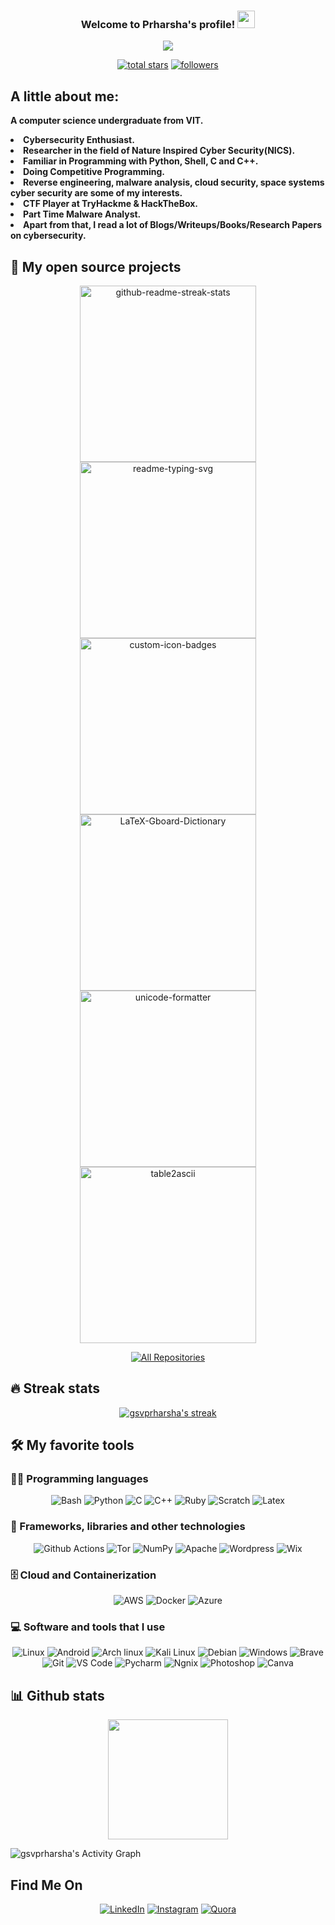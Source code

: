 <!--Thanks to @DenverCoder1 for his readme, which inspired me to create this -->
<h3 align="center">
  Welcome to Prharsha's profile!
  <img src="https://media.giphy.com/media/hvRJCLFzcasrR4ia7z/giphy.gif" width="28">
</h3>

<!-- Typing SVG by DenverCoder1 - https://github.com/DenverCoder1/readme-typing-svg -->
<p align="center">
  <img src="https://readme-typing-svg.herokuapp.com?color=%23F70000&center=true&vCenter=true&lines=Cyber+Security+Undergrad;Malware+Analyst;Penetration+Tester"></a>
</p>

<p align="center">
  <a href="https://github.com/gsvprharsha?tab=repositories&sort=stargazers">
    <img alt="total stars" title="Total stars on GitHub" src="https://custom-icon-badges.herokuapp.com/badge/dynamic/json?logo=star&color=55960c&labelColor=488207&label=Stars&style=for-the-badge&query=%24.stars&url=https://api.github-star-counter.workers.dev/user/gsvprharsha"/></a>
  <a href="https://github.com/gsvprharsha">
    <img alt="followers" title="Follow me on Github" src="https://custom-icon-badges.herokuapp.com/github/followers/gsvprharsha?color=236ad3&labelColor=1155ba&style=for-the-badge&logo=person-add&label=Follow&logoColor=white"/></a>


## A little about me:
<p>
  <b>A computer science undergraduate from VIT.
    <li>Cybersecurity Enthusiast.</li>
    <li>Researcher in the field of Nature Inspired Cyber Security(NICS).</li>
    <li>Familiar in Programming with Python, Shell, C and C++.</li>
    <li>Doing Competitive Programming.</li>
    <li>Reverse engineering, malware analysis, cloud security, space systems cyber security are some of my interests.</li>
    <li>CTF Player at TryHackme & HackTheBox.</li>
    <li>Part Time Malware Analyst.</li>
    <li>Apart from that, I read a lot of Blogs/Writeups/Books/Research Papers on cybersecurity.</li></b>
</p>

## 📘 My open source projects

<p align="center">
  <a href="https://github.com/gsvprharsha/DracOS"><img width="282" src="https://denvercoder1-github-readme-stats.vercel.app/api/pin/?username=gsvprharsha&repo=DracOS&theme=react&bg_color=1F222E&title_color=F85D7F&icon_color=F8D866&hide_border=true&show_icons=false" alt="github-readme-streak-stats"></a>
  <a href="https://github.com/gsvprharsha/lame_script"><img width="282" src="https://denvercoder1-github-readme-stats.vercel.app/api/pin/?username=gsvprharsha&repo=lame_script&hide_border=true&bg_color=1F222E&title_color=F85D7F&icon_color=F8D866&theme=react&show_icons=false" alt="readme-typing-svg"></a>
  <a href="https://github.com/gsvprharsha/backdoor-handler"><img width="282" src="https://denvercoder1-github-readme-stats.vercel.app/api/pin?username=gsvprharsha&repo=backdoor-handler&theme=react&bg_color=1F222E&title_color=F85D7F&icon_color=F8D866&hide_border=true&show_icons=false" alt="custom-icon-badges"></a>
  <a href="https://github.com/gsvprharsha/port-scanner"><img width="282" src="https://denvercoder1-github-readme-stats.vercel.app/api/pin/?username=gsvprharsha&repo=port-scanner&theme=react&bg_color=1F222E&title_color=F85D7F&icon_color=F8D866&hide_border=true&show_icons=false" alt="LaTeX-Gboard-Dictionary"></a>
  <a href="https://github.com/gsvprharsha/Lambda-Bash-Theme-For-Linux"><img width="282" src="https://denvercoder1-github-readme-stats.vercel.app/api/pin/?username=gsvprharsha&repo=Lambda-Bash-Theme-For-Linux&theme=react&bg_color=1F222E&title_color=F85D7F&icon_color=F8D866&hide_border=true&show_icons=false" alt="unicode-formatter"></a>
  <a href="https://github.com/gsvprharsha/networkscanner"><img width="282" src="https://denvercoder1-github-readme-stats.vercel.app/api/pin/?username=gsvprharsha&repo=networkscanner&theme=react&bg_color=1F222E&title_color=F85D7F&icon_color=F8D866&hide_border=true&show_icons=false" alt="table2ascii"></a>
</p>

<p align="center">
  <a href="https://github.com/gsvprharsha?tab=repositories"><img alt="All Repositories" title="All Repositories" src="https://custom-icon-badges.herokuapp.com/badge/-All%20Repos-2962FF?style=for-the-badge&logoColor=white&logo=repo"/></a>
</p>

## 🔥 Streak stats

<!-- GitHub Readme Streak Stats - https://github.com/DenverCoder1/github-readme-streak-stats -->
<p align="center">
  <a href="https://github.com/gsvprharsha">
    <img title="My Github Streak Stats" alt="gsvprharsha's streak" src="https://github-readme-streak-stats.herokuapp.com/?user=gsvprharsha&theme=monokai-metallian&hide_border=true"/>
  </a>
</p>

<!-- Some badges are from https://github.com/Ileriayo/markdown-badges -->

## 🛠️ My favorite tools

### 👨‍💻 Programming languages

<p align="center">
    <img alt="Bash" src="https://img.shields.io/badge/Shell_Script-121011?style=for-the-badge&logo=gnu-bash&logoColor=white">
    <img alt="Python" src="https://img.shields.io/badge/Python-FFD43B?style=for-the-badge&logo=python&logoColor=darkgreen">
    <img alt="C" src="https://img.shields.io/badge/C-00599C?style=for-the-badge&logo=c&logoColor=white">
    <img alt="C++" src="https://img.shields.io/badge/C%2B%2B-00599C?style=for-the-badge&logo=c%2B%2B&logoColor=white">
    <img alt="Ruby" src="https://img.shields.io/badge/Ruby-CC342D?style=for-the-badge&logo=ruby&logoColor=white">
    <img alt="Scratch" src="https://img.shields.io/badge/Scratch-4D97FF?style=for-the-badge&logo=Scratch&logoColor=white">
    <img alt="Latex" src="https://img.shields.io/badge/LaTeX-47A141?style=for-the-badge&logo=LaTeX&logoColor=white">
</p>

### 🧰 Frameworks, libraries and other technologies

<p align="center">
    <img alt="Github Actions" src="https://img.shields.io/badge/GitHub_Actions-2088FF?style=for-the-badge&logo=github-actions&logoColor=white">
    <img alt="Tor" src="https://img.shields.io/badge/Tor-7D4698?style=for-the-badge&logo=Tor-Browser&logoColor=white">
    <img alt="NumPy" src="https://img.shields.io/badge/Numpy-777BB4?style=for-the-badge&logo=numpy&logoColor=white">
    <img alt="Apache" src="https://img.shields.io/badge/Apache-D22128?style=for-the-badge&logo=Apache&logoColor=white">
    <img alt="Wordpress" src="https://img.shields.io/badge/Wordpress-21759B?style=for-the-badge&logo=wordpress&logoColor=white">
    <img alt="Wix" src="https://img.shields.io/badge/Wix-000?style=for-the-badge&logo=wix&logoColor=white">
</p>

### 🗄️ Cloud and Containerization  

<p align="center">
    <img alt="AWS" src="https://img.shields.io/badge/Amazon_AWS-FF9900?style=for-the-badge&logo=amazonaws&logoColor=white">
    <img alt="Docker" src="https://img.shields.io/badge/Docker-2CA5E0?style=for-the-badge&logo=docker&logoColor=white">
    <img alt="Azure" src="https://img.shields.io/badge/microsoft%20azure-0089D6?style=for-the-badge&logo=microsoft-azure&logoColor=white">
</p>

### 💻 Software and tools that I use

<p align="center">
    <img alt="Linux" src="https://img.shields.io/badge/Linux-FCC624?style=for-the-badge&logo=linux&logoColor=black">
    <img alt="Android" src="https://img.shields.io/badge/Android-3DDC84?style=for-the-badge&logo=android&logoColor=white">
    <img alt="Arch linux" src="https://img.shields.io/badge/Arch_Linux-1793D1?style=for-the-badge&logo=arch-linux&logoColor=white">
    <img alt="Kali Linux" src="https://img.shields.io/badge/Kali_Linux-557C94?style=for-the-badge&logo=kali-linux&logoColor=white">
    <img alt="Debian" src="https://img.shields.io/badge/Debian-A81D33?style=for-the-badge&logo=debian&logoColor=white">
    <img alt="Windows" src="https://img.shields.io/badge/Windows-0078D6?style=for-the-badge&logo=windows&logoColor=white">
    <img alt="Brave" src="https://img.shields.io/badge/Brave-FF1B2D?style=for-the-badge&logo=Brave&logoColor=white">
    <img alt="Git" src="https://img.shields.io/badge/GIT-E44C30?style=for-the-badge&logo=git&logoColor=white">
    <img alt="VS Code" src="https://img.shields.io/badge/Visual_Studio_Code-0078D4?style=for-the-badge&logo=visual%20studio%20code&logoColor=white">
    <img alt="Pycharm" src="https://img.shields.io/badge/PyCharm-000000.svg?&style=for-the-badge&logo=PyCharm&logoColor=white">
    <img alt="Ngnix" src="https://img.shields.io/badge/Nginx-009639?style=for-the-badge&logo=nginx&logoColor=white">
    <img alt="Photoshop" src="https://img.shields.io/badge/Adobe%20Photoshop-31A8FF?style=for-the-badge&logo=Adobe%20Photoshop&logoColor=black">
    <img alt="Canva" src="https://img.shields.io/badge/Canva-%2300C4CC.svg?&style=for-the-badge&logo=Canva&logoColor=white">
</p>

## 📊 Github stats
<p align="center">
    <img alt"gsvprharsha's github stats" src="https://denvercoder1-github-readme-stats.vercel.app/api/?username=gsvprharsha&show_icons=true&count_private=true&theme=react&hide_border=true&bg_color=1F222E&title_color=F85D7F&icon_color=F8D866" height="192px">


<img alt="gsvprharsha's Activity Graph" src="https://activity-graph.herokuapp.com/graph?username=gsvprharsha&theme=gotham"/></a>

## Find Me On
<p align="center">
    <a href="https://www.linkedin.com/in/prharsha-g-1ab348201"><img alt="LinkedIn" src="https://img.shields.io/badge/linkedin-%230077B5.svg?style=for-the-badge&logo=linkedin&logoColor=white"></a>
    <a href="https://www.instagram.com/gsvprharsha/"><img alt="Instagram" src="https://img.shields.io/badge/Instagram-E4405F?style=for-the-badge&logo=instagram&logoColor=white"></a>
    <a href="https://www.quora.com/profile/Prharsha"><img alt="Quora" src="https://img.shields.io/badge/Quora-%23B92B27.svg?&style=for-the-badge&logo=Quora&logoColor=white"></a>
</p>
